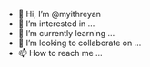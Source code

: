 - 👋 Hi, I’m @myithreyan
- 👀 I’m interested in ...
- 🌱 I’m currently learning ...
- 💞️ I’m looking to collaborate on ...
- 📫 How to reach me ...

<!---
myithreyan/myithreyan is a ✨ special ✨ repository because its `README.md` (this file) appears on your GitHub profile.
You can click the Preview link to take a look at your changes.
--->
